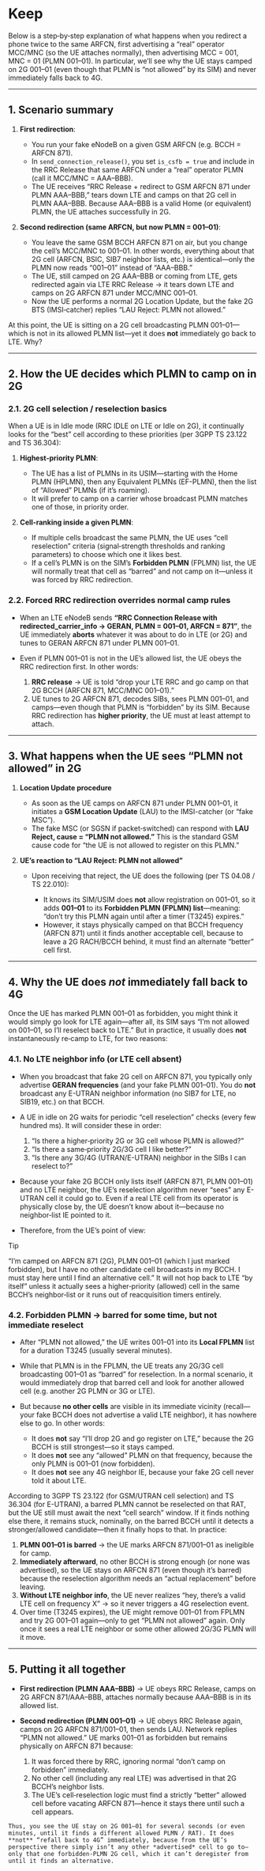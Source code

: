 # Keep

Below is a step‐by‐step explanation of what happens when you redirect a phone twice to the same ARFCN, first advertising a “real” operator MCC/MNC (so the UE attaches normally), then advertising MCC = 001, MNC = 01 (PLMN 001–01). In particular, we’ll see why the UE stays camped on 2G 001–01 (even though that PLMN is “not allowed” by its SIM) and never immediately falls back to 4G.

---

## 1. Scenario summary

1. **First redirection**:

   * You run your fake eNodeB on a given GSM ARFCN (e.g. BCCH = ARFCN 871).
   * In `send_connection_release()`, you set `is_csfb = true` and include in the RRC Release that same ARFCN under a “real” operator PLMN (call it MCC/MNC = AAA–BBB).
   * The UE receives “RRC Release + redirect to GSM ARFCN 871 under PLMN AAA–BBB,” tears down LTE and camps on that 2G cell in PLMN AAA–BBB. Because AAA–BBB is a valid Home (or equivalent) PLMN, the UE attaches successfully in 2G.

2. **Second redirection (same ARFCN, but now PLMN = 001–01)**:

   * You leave the same GSM BCCH ARFCN 871 on air, but you change the cell’s MCC/MNC to 001–01. In other words, everything about that 2G cell (ARFCN, BSIC, SIB7 neighbor lists, etc.) is identical—only the PLMN now reads “001–01” instead of “AAA–BBB.”
   * The UE, still camped on 2G AAA–BBB or coming from LTE, gets redirected again via LTE RRC Release → it tears down LTE and camps on 2G ARFCN 871 under MCC/MNC 001–01.
   * Now the UE performs a normal 2G Location Update, but the fake 2G BTS (IMSI‐catcher) replies “LAU Reject: PLMN not allowed.”

At this point, the UE is sitting on a 2G cell broadcasting PLMN 001–01—which is not in its allowed PLMN list—yet it does **not** immediately go back to LTE. Why?

---

## 2. How the UE decides which PLMN to camp on in 2G

### 2.1. 2G cell selection / reselection basics

When a UE is in Idle mode (RRC IDLE on LTE or Idle on 2G), it continually looks for the “best” cell according to these priorities (per 3GPP TS 23.122 and TS 36.304):

1. **Highest‐priority PLMN**:

   * The UE has a list of PLMNs in its USIM—starting with the Home PLMN (HPLMN), then any Equivalent PLMNs (EF-PLMN), then the list of “Allowed” PLMNs (if it’s roaming).
   * It will prefer to camp on a carrier whose broadcast PLMN matches one of those, in priority order.

2. **Cell‐ranking inside a given PLMN**:

   * If multiple cells broadcast the same PLMN, the UE uses “cell reselection” criteria (signal‐strength thresholds and ranking parameters) to choose which one it likes best.
   * If a cell’s PLMN is on the SIM’s **Forbidden PLMN** (FPLMN) list, the UE will normally treat that cell as “barred” and not camp on it—unless it was forced by RRC redirection.

### 2.2. Forced RRC redirection overrides normal camp rules

* When an LTE eNodeB sends **“RRC Connection Release with redirected\_carrier\_info → GERAN, PLMN = 001–01, ARFCN = 871”**, the UE immediately **aborts** whatever it was about to do in LTE (or 2G) and tunes to GERAN ARFCN 871 under PLMN 001–01.
* Even if PLMN 001–01 is not in the UE’s allowed list, the UE obeys the RRC redirection first. In other words:

  1. **RRC release** → UE is told “drop your LTE RRC and go camp on that 2G BCCH (ARFCN 871, MCC/MNC 001–01).”
  2. UE tunes to 2G ARFCN 871, decodes SIBs, sees PLMN 001–01, and camps—even though that PLMN is “forbidden” by its SIM. Because RRC redirection has **higher priority**, the UE must at least attempt to attach.

---

## 3. What happens when the UE sees “PLMN not allowed” in 2G

1. **Location Update procedure**

   * As soon as the UE camps on ARFCN 871 under PLMN 001–01, it initiates a **GSM Location Update** (LAU) to the IMSI-catcher (or “fake MSC”).
   * The fake MSC (or SGSN if packet‐switched) can respond with **LAU Reject, cause = “PLMN not allowed.”** This is the standard GSM cause code for “the UE is not allowed to register on this PLMN.”

2. **UE’s reaction to “LAU Reject: PLMN not allowed”**

   * Upon receiving that reject, the UE does the following (per TS 04.08 / TS 22.010):

     * It knows its SIM/USIM does **not** allow registration on 001–01, so it adds **001–01** to its **Forbidden PLMN (FPLMN) list**—meaning: “don’t try this PLMN again until after a timer (T3245) expires.”
     * However, it stays physically camped on that BCCH frequency (ARFCN 871) until it finds another acceptable cell, because to leave a 2G RACH/BCCH behind, it must find an alternate “better” cell first.

---

## 4. Why the UE does *not* immediately fall back to 4G

Once the UE has marked PLMN 001–01 as forbidden, you might think it would simply go look for LTE again—after all, its SIM says “I’m not allowed on 001–01, so I’ll reselect back to LTE.” But in practice, it usually does **not** instantaneously re‐camp to LTE, for two reasons:

### 4.1. No LTE neighbor info (or LTE cell absent)

* When you broadcast that fake 2G cell on ARFCN 871, you typically only advertise **GERAN frequencies** (and your fake PLMN 001–01). You do **not** broadcast any E-UTRAN neighbor information (no SIB7 for LTE, no SIB19, etc.) on that BCCH.

* A UE in idle on 2G waits for periodic “cell reselection” checks (every few hundred ms). It will consider these in order:

  1. “Is there a higher‐priority 2G or 3G cell whose PLMN is allowed?”
  2. “Is there a same‐priority 2G/3G cell I like better?”
  3. “Is there any 3G/4G (UTRAN/E-UTRAN) neighbor in the SIBs I can reselect to?”

* Because your fake 2G BCCH only lists itself (ARFCN 871, PLMN 001–01) and no LTE neighbor, the UE’s reselection algorithm never “sees” any E-UTRAN cell it could go to. Even if a real LTE cell from its operator is physically close by, the UE doesn’t know about it—because no neighbor‐list IE pointed to it.
* Therefore, from the UE’s point of view:

> [!TIP]
> “I’m camped on ARFCN 871 (2G), PLMN 001–01 (which I just marked forbidden), but I have no other candidate cell broadcasts in my BCCH. I must stay here until I find an alternative cell.”
  > It will not hop back to LTE “by itself” unless it actually sees a higher‐priority (allowed) cell in the same BCCH’s neighbor‐list or it runs out of reacquisition timers entirely.

### 4.2. Forbidden PLMN → barred for some time, but not immediate reselect

* After “PLMN not allowed,” the UE writes 001–01 into its **Local FPLMN** list for a duration T3245 (usually several minutes).
* While that PLMN is in the FPLMN, the UE treats any 2G/3G cell broadcasting 001–01 as “barred” for reselection. In a normal scenario, it would immediately drop that barred cell and look for another allowed cell (e.g. another 2G PLMN or 3G or LTE).
* But because **no other cells** are visible in its immediate vicinity (recall—your fake BCCH does not advertise a valid LTE neighbor), it has nowhere else to go. In other words:

  * It does **not** say “I’ll drop 2G and go register on LTE,” because the 2G BCCH is still strongest—so it stays camped.
  * It does **not** see any “allowed” PLMN on that frequency, because the only PLMN is 001–01 (now forbidden).
  * It does **not** see any 4G neighbor IE, because your fake 2G cell never told it about LTE.

According to 3GPP TS 23.122 (for GSM/UTRAN cell selection) and TS 36.304 (for E-UTRAN), a barred PLMN cannot be reselected on that RAT, but the UE still must await the next “cell search” window. If it finds nothing else there, it remains stuck, nominally, on the barred BCCH until it detects a stronger/allowed candidate—then it finally hops to that. In practice:

1. **PLMN 001–01 is barred** → the UE marks ARFCN 871/001–01 as ineligible for camp.
2. **Immediately afterward**, no other BCCH is strong enough (or none was advertised), so the UE stays on ARFCN 871 (even though it’s barred) because the reselection algorithm needs an “actual replacement” before leaving.
3. **Without LTE neighbor info**, the UE never realizes “hey, there’s a valid LTE cell on frequency X” → so it never triggers a 4G reselection event.
4. Over time (T3245 expires), the UE might remove 001–01 from FPLMN and try 2G 001–01 again—only to get “PLMN not allowed” again. Only once it sees a real LTE neighbor or some other allowed 2G/3G PLMN will it move.

---

## 5. Putting it all together

* **First redirection (PLMN AAA–BBB)** → UE obeys RRC Release, camps on 2G ARFCN 871/AAA–BBB, attaches normally because AAA–BBB is in its allowed list.
* **Second redirection (PLMN 001–01)** → UE obeys RRC Release again, camps on 2G ARFCN 871/001–01, then sends LAU. Network replies “PLMN not allowed.” UE marks 001–01 as forbidden but remains physically on ARFCN 871 because:

  1. It was forced there by RRC, ignoring normal “don’t camp on forbidden” immediately.
  2. No other cell (including any real LTE) was advertised in that 2G BCCH’s neighbor lists.
  3. The UE’s cell‐reselection logic must find a strictly “better” allowed cell before vacating ARFCN 871—hence it stays there until such a cell appears.

```tip
Thus, you see the UE stay on 2G 001–01 for several seconds (or even minutes, until it finds a different allowed PLMN / RAT). It does **not** “refall back to 4G” immediately, because from the UE’s perspective there simply isn’t any other *advertised* cell to go to—only that one forbidden‐PLMN 2G cell, which it can’t deregister from until it finds an alternative.
```
